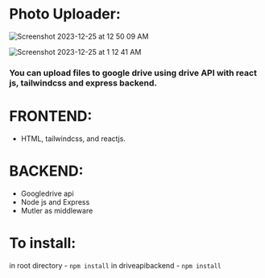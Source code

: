# Photo Uploader:

![Screenshot 2023-12-25 at 12 50 09 AM](https://github.com/alok1929/driveuploaderFULLSTACK/assets/51386198/75e08baf-89ba-444a-bb88-452b77af5c4b)

![Screenshot 2023-12-25 at 1 12 41 AM](https://github.com/alok1929/driveuploaderFULLSTACK/assets/51386198/0c8364eb-b81f-4e9f-946c-c8807fd0edd9)



### You can upload files to google drive using drive API with react js, tailwindcss and express backend.

# FRONTEND:
- HTML, tailwindcss, and reactjs.

# BACKEND:
- Googledrive api
- Node js and Express
- Mutler as middleware

# To install:
in root directory - ```npm install```
in driveapibackend - ```npm install```
